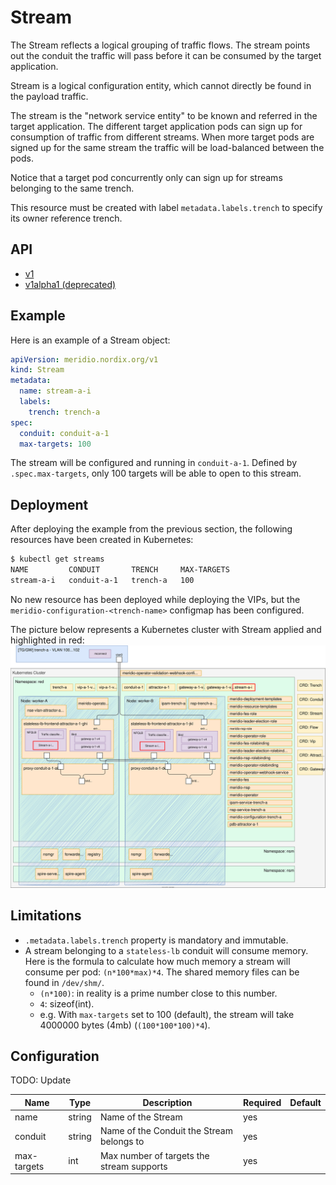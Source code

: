 # Stream

The Stream reflects a logical grouping of traffic flows. The stream points out the conduit the traffic will pass before it can be consumed by the target application.

Stream is a logical configuration entity, which cannot directly be found in the payload traffic.

The stream is the "network service entity" to be known and referred in the target application. The different target application pods can sign up for consumption of traffic from different streams. When more target pods are signed up for the same stream the traffic will be load-balanced between the pods.

Notice that a target pod concurrently only can sign up for streams belonging to the same trench.

This resource must be created with label `metadata.labels.trench` to specify its owner reference trench.

## API

- [v1](https://github.com/Nordix/Meridio/blob/master/api/v1/stream_types.go)
- [v1alpha1 (deprecated)](https://github.com/Nordix/Meridio/blob/master/api/v1alpha1/stream_types.go)

## Example

Here is an example of a Stream object:

```yaml
apiVersion: meridio.nordix.org/v1
kind: Stream
metadata:
  name: stream-a-i
  labels:
    trench: trench-a
spec:
  conduit: conduit-a-1
  max-targets: 100
```

The stream will be configured and running in `conduit-a-1`. Defined by `.spec.max-targets`, only 100 targets will be able to open to this stream.

## Deployment

After deploying the example from the previous section, the following resources have been created in Kubernetes:

```sh
$ kubectl get streams
NAME         CONDUIT       TRENCH     MAX-TARGETS
stream-a-i   conduit-a-1   trench-a   100
```

No new resource has been deployed while deploying the VIPs, but the `meridio-configuration-<trench-name>` configmap has been configured.

The picture below represents a Kubernetes cluster with Stream applied and highlighted in red:
![Installation-Stream](../resources/Installation-Stream.svg)

## Limitations

* `.metadata.labels.trench` property is mandatory and immutable.
* A stream belonging to a `stateless-lb` conduit will consume memory. Here is the formula to calculate how much memory a stream will consume per pod: `(n*100*max)*4`. The shared memory files can be found in `/dev/shm/`.
   * `(n*100)`: in reality is a prime number close to this number.
   * `4`: sizeof(int).
   * e.g. With `max-targets` set to 100 (default), the stream will take 4000000 bytes (4mb) (`(100*100*100)*4`).

## Configuration

TODO: Update

Name | Type | Description | Required | Default
--- | --- | --- | --- | ---
name | string | Name of the Stream | yes |
conduit | string | Name of the Conduit the Stream belongs to | yes | 
max-targets | int | Max number of targets the stream supports | yes | 
